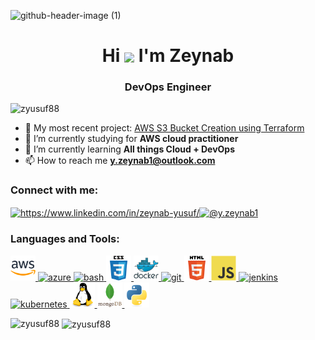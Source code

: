 
![github-header-image (1)](https://github.com/zyusuf88/zyusuf88/assets/97973445/e667012d-a27c-4962-983e-3044dd938f8e)

<h1 align="center">Hi <img src="https://github.com/zyusuf88/2-Tier-Web-Application/assets/97973445/af2b6192-565c-4063-8278-95c4eaae1a23" width="70px" style="vertical-align:middle"> I'm Zeynab</h1>


</center>
<h3 align="center"> DevOps Engineer</h3>

<p align="left"> <img src="https://komarev.com/ghpvc/?username=zyusuf88&label=Profile%20views&color=0e75b6&style=flat" alt="zyusuf88" /> </p>

- 🔭 My most recent project: [AWS S3 Bucket Creation using Terraform](https://github.com/zyusuf88/aws-s3-terraform)
- 📝 I’m currently studying for **AWS cloud practitioner**
-  🌱 I’m currently learning **All things Cloud + DevOps**
- 📫 How to reach me **y.zeynab1@outlook.com**

 
<h3 align="left">Connect with me:</h3>
<p align="left">
<a href="https://linkedin.com/in/zeynab-yusuf/" target="blank"><img align="center" src="https://raw.githubusercontent.com/rahuldkjain/github-profile-readme-generator/master/src/images/icons/Social/linked-in-alt.svg" alt="https://www.linkedin.com/in/zeynab-yusuf/" height="30" width="40" /></a><a href="https://medium.com/@y.zeynab1" target="blank"><img align="center" src="https://github.com/zyusuf88/aws-s3-terraform/assets/97973445/7c949050-1e2c-4082-85e1-e6ac8f055b9b" alt="@y.zeynab1" height="30" width="40" /></a>
</p>
 
<h3 align="left">Languages and Tools:</h3>
<p align="left"> <a href="https://aws.amazon.com" target="_blank" rel="noreferrer"> <img src="https://raw.githubusercontent.com/devicons/devicon/master/icons/amazonwebservices/amazonwebservices-original-wordmark.svg" alt="aws" width="40" height="40"/> </a> <a href="https://azure.microsoft.com/en-in/" target="_blank" rel="noreferrer"> <img src="https://www.vectorlogo.zone/logos/microsoft_azure/microsoft_azure-icon.svg" alt="azure" width="40" height="40"/> </a> <a href="https://www.gnu.org/software/bash/" target="_blank" rel="noreferrer"> <img src="https://www.vectorlogo.zone/logos/gnu_bash/gnu_bash-icon.svg" alt="bash" width="40" height="40"/> </a> <a href="https://www.w3schools.com/css/" target="_blank" rel="noreferrer"> <img src="https://raw.githubusercontent.com/devicons/devicon/master/icons/css3/css3-original-wordmark.svg" alt="css3" width="40" height="40"/> </a> <a href="https://www.docker.com/" target="_blank" rel="noreferrer"> <img src="https://raw.githubusercontent.com/devicons/devicon/master/icons/docker/docker-original-wordmark.svg" alt="docker" width="40" height="40"/> </a> <a href="https://git-scm.com/" target="_blank" rel="noreferrer"> <img src="https://www.vectorlogo.zone/logos/git-scm/git-scm-icon.svg" alt="git" width="40" height="40"/> </a> <a href="https://www.w3.org/html/" target="_blank" rel="noreferrer"> <img src="https://raw.githubusercontent.com/devicons/devicon/master/icons/html5/html5-original-wordmark.svg" alt="html5" width="40" height="40"/> </a> <a href="https://developer.mozilla.org/en-US/docs/Web/JavaScript" target="_blank" rel="noreferrer"> <img src="https://raw.githubusercontent.com/devicons/devicon/master/icons/javascript/javascript-original.svg" alt="javascript" width="40" height="40"/> </a> <a href="https://www.jenkins.io" target="_blank" rel="noreferrer"> <img src="https://www.vectorlogo.zone/logos/jenkins/jenkins-icon.svg" alt="jenkins" width="40" height="40"/> </a> <a href="https://kubernetes.io" target="_blank" rel="noreferrer"> <img src="https://www.vectorlogo.zone/logos/kubernetes/kubernetes-icon.svg" alt="kubernetes" width="40" height="40"/> </a> <a href="https://www.linux.org/" target="_blank" rel="noreferrer"> <img src="https://raw.githubusercontent.com/devicons/devicon/master/icons/linux/linux-original.svg" alt="linux" width="40" height="40"/> </a> <a href="https://www.mongodb.com/" target="_blank" rel="noreferrer"> <img src="https://raw.githubusercontent.com/devicons/devicon/master/icons/mongodb/mongodb-original-wordmark.svg" alt="mongodb" width="40" height="40"/> </a> <a href="https://www.python.org" target="_blank" rel="noreferrer"> <img src="https://raw.githubusercontent.com/devicons/devicon/master/icons/python/python-original.svg" alt="python" width="40" height="40"/> </a> </p>

<p><img align="left" src="https://github-readme-stats.vercel.app/api/top-langs?username=zyusuf88&show_icons=true&locale=en&layout=compact" alt="zyusuf88" /></p>

<p>&nbsp;<img align="center" src="https://github-readme-stats.vercel.app/api?username=zyusuf88&show_icons=true&locale=en" alt="zyusuf88" /></p>

